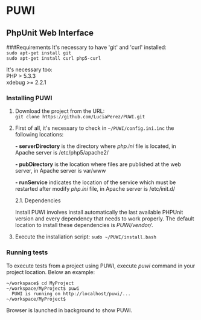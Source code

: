 PUWI
====
PhpUnit Web Interface
---------------------

###Requirements
It's necessary to have 'git' and 'curl' installed:  
	`sudo apt-get install git`  
	`sudo apt-get install curl php5-curl`

It's necessary too:   
	PHP > 5.3.3  
	xdebug >= 2.2.1

### Installing PUWI
1. Download the project from the URL:   
  `git clone https://github.com/LuciaPerez/PUWI.git`

2. First of all, it's necessary to check in `~/PUWI/config.ini.inc` the following locations:

	 **- serverDirectory** is the directory where *php.ini* file is located, in Apache server is /etc/php5/apache2/

	 **- pubDirectory** is the location where files are published at the web server, in Apache server is var/www

	 **- runService** indicates the location of the service which must be restarted after modify *php.ini* file, in Apache server is /etc/init.d/

    2.1. Dependencies

    Install PUWI involves install automatically the last available PHPUnit version and every dependency that needs to work properly.
    The default location to install these dependencies is *PUWI/vendor/*.
    
    
3. Execute the installation script:  `sudo ~/PUWI/install.bash`

### Running tests
To execute tests from a project using PUWI, execute *puwi* command in your project location.
Below an example:
```
~/workspace$ cd MyProject
~/workspace/MyProject$ puwi
  PUWI is running on http://localhost/puwi/...
~/workspace/MyProject$ 
```
Browser is launched in background to show PUWI.
